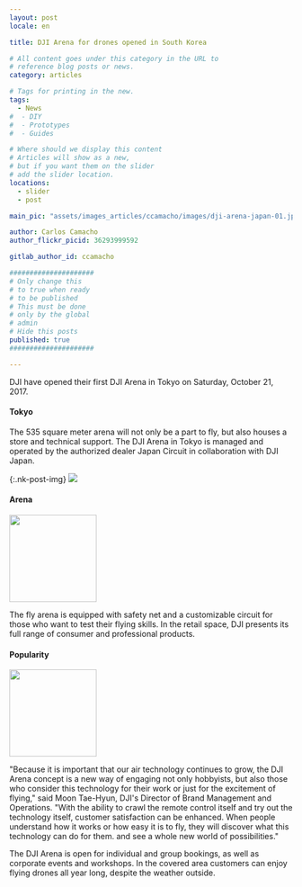 ```yaml
---
layout: post
locale: en

title: DJI Arena for drones opened in South Korea

# All content goes under this category in the URL to
# reference blog posts or news.
category: articles

# Tags for printing in the new.
tags:
  - News
#  - DIY
#  - Prototypes
#  - Guides

# Where should we display this content
# Articles will show as a new,
# but if you want them on the slider
# add the slider location.
locations:
  - slider
  - post

main_pic: "assets/images_articles/ccamacho/images/dji-arena-japan-01.jpg"

author: Carlos Camacho
author_flickr_picid: 36293999592

gitlab_author_id: ccamacho

#####################
# Only change this
# to true when ready
# to be published
# This must be done
# only by the global
# admin
# Hide this posts
published: true
#####################

---
```


DJI have opened their first DJI Arena in Tokyo on Saturday, October 21, 2017.


#### Tokyo

The 535 square meter arena will not only be a part to fly, but
also houses a store and technical support. The DJI Arena in Tokyo
is managed and operated by the authorized dealer Japan Circuit in
collaboration with DJI Japan.

{:.nk-post-img}
<img src="/assets/images_articles/{{ page.gitlab_author_id }}/images/dji-arena-japan-02.jpg">


#### Arena

<div class="nk-post-text mt-0">
    <img style="height: 155px;" class="pull-left mt-0" src="/assets/images_articles/{{ page.gitlab_author_id }}/images/dji-arena-japan-03.jpg" alt="">
        <p class="text-white">
The fly arena is equipped with safety
net and a customizable circuit for those
who want to test their flying skills. In
the retail space, DJI presents its full
range of consumer and professional products.
        </p>
</div>


#### Popularity

<div class="nk-post-text mt-0">
    <img style="height: 155px;" class="pull-left mt-0" src="/assets/images_articles/{{ page.gitlab_author_id }}/images/dji-arena-japan-04.jpg" alt="">
        <p class="text-white">
"Because it is important that our air technology continues to grow,
the DJI Arena concept is a new way of engaging not only hobbyists,
but also those who consider this technology for their work or just
for the excitement of flying," said Moon Tae-Hyun, DJI's Director
of Brand Management and Operations. "With the ability to crawl the
remote control itself and try out the technology itself, customer
satisfaction can be enhanced. When people understand how it works
or how easy it is to fly, they will discover what this technology
can do for them. and see a whole new world of possibilities."
        </p>
</div>
The DJI Arena is open for individual and group bookings,
as well as corporate events and workshops. In the covered
area customers can enjoy flying drones all year long, despite
the weather outside.
